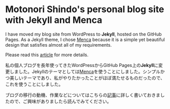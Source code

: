 # Motonori Shindo's personal blog site with Jekyll and Menca

I have moved my blog site from WordPress to **Jekyll**, hosted on the GitHub Pages. As a Jekyll theme, I chose [Menca](https://jekyllthemes.io/theme/menca-blog-jekyll-theme) because it is a simple yet beautiful design that satisfies almost all of my requirements.

Please read this [article](https://blog.shin.do/2023/03/wordpress-to-jekyll-en/) for more details.

私の個人ブログを長年使ってきたWordPressからGitHub Pages上の**Jekyll**に変更しました。Jekyllのテーマとしては[Menca](https://jekyllthemes.io/theme/menca-blog-jekyll-theme)を使うことにしました。シンプルかつ美しいテーマであり、私がやりたかったことがほぼ満たせるものだったので、これを使うことにしました。

ブログの移行の動機、作業などについてはこちらの[記事](https://blog.shin.do/2023/02/wordpress-to-jekyll/)に詳しく書いておきましたので、ご興味がありましたら読んでみてください。
